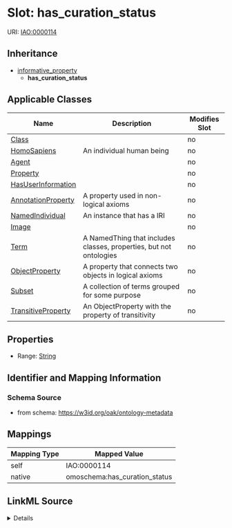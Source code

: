 

# Slot: has_curation_status



URI: [IAO:0000114](http://purl.obolibrary.org/obo/IAO_0000114)




## Inheritance

* [informative_property](informative_property.md)
    * **has_curation_status**






## Applicable Classes

| Name | Description | Modifies Slot |
| --- | --- | --- |
| [Class](Class.md) |  |  no  |
| [HomoSapiens](HomoSapiens.md) | An individual human being |  no  |
| [Agent](Agent.md) |  |  no  |
| [Property](Property.md) |  |  no  |
| [HasUserInformation](HasUserInformation.md) |  |  no  |
| [AnnotationProperty](AnnotationProperty.md) | A property used in non-logical axioms |  no  |
| [NamedIndividual](NamedIndividual.md) | An instance that has a IRI |  no  |
| [Image](Image.md) |  |  no  |
| [Term](Term.md) | A NamedThing that includes classes, properties, but not ontologies |  no  |
| [ObjectProperty](ObjectProperty.md) | A property that connects two objects in logical axioms |  no  |
| [Subset](Subset.md) | A collection of terms grouped for some purpose |  no  |
| [TransitiveProperty](TransitiveProperty.md) | An ObjectProperty with the property of transitivity |  no  |







## Properties

* Range: [String](String.md)





## Identifier and Mapping Information







### Schema Source


* from schema: https://w3id.org/oak/ontology-metadata




## Mappings

| Mapping Type | Mapped Value |
| ---  | ---  |
| self | IAO:0000114 |
| native | omoschema:has_curation_status |




## LinkML Source

<details>
```yaml
name: has_curation_status
from_schema: https://w3id.org/oak/ontology-metadata
rank: 1000
is_a: informative_property
slot_uri: IAO:0000114
alias: has_curation_status
domain_of:
- HasUserInformation
range: string

```
</details>